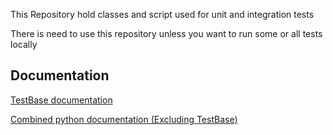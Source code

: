 
This Repository hold classes and script used for unit and integration tests

There is need to use this repository unless you want to run some or all tests locally

Documentation
-------------
[TestBase documentation](https://spinnakertestbase.readthedocs.io/en/7.3.0)

[Combined python documentation (Excluding TestBase)](http://spinnakermanchester.readthedocs.io/en/7.3.0)

